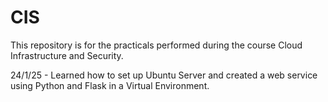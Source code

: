 # CIS

This repository is for the practicals performed during the course Cloud Infrastructure and Security.





24/1/25 - Learned how to set up Ubuntu Server and created a web service using Python and Flask in a Virtual Environment.
